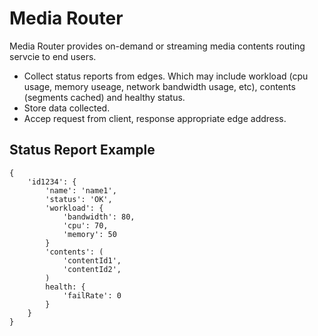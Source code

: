 # Media Router

Media Router provides on-demand or streaming media contents routing servcie to end users.

  - Collect status reports from edges. Which may include workload (cpu usage, memory useage, network bandwidth usage, etc), contents (segments cached) and healthy status.
  - Store data collected.
  - Accep request from client, response appropriate edge address.

## Status Report Example
    {
        'id1234': {
            'name': 'name1',
            'status': 'OK',
            'workload': {
                'bandwidth': 80,
                'cpu': 70,
                'memory': 50
            }
            'contents': (
                'contentId1',
                'contentId2',
            )
            health: {
                'failRate': 0
            }
        }
    }
